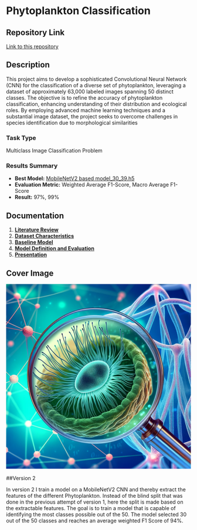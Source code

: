 # Phytoplankton Classification

## Repository Link

[Link to this repository](https://github.com/pmeising/ML-tensorflow-23/tree/main?tab=readme-ov-file)

## Description

This project aims to develop a sophisticated Convolutional Neural Network (CNN) for the classification of a diverse set of phytoplankton, leveraging a dataset of approximately 63,000 labeled images spanning 50 distinct classes. The objective is to refine the accuracy of phytoplankton classification, enhancing understanding of their distribution and ecological roles. By employing advanced machine learning techniques and a substantial image dataset, the project seeks to overcome challenges in species identification due to morphological similarities

### Task Type

Multiclass Image Classification Problem

### Results Summary

- **Best Model:** [MobileNetV2 based model_30_39.h5](3_Model/Models/model_30_39_175_1.h5)
- **Evaluation Metric:** Weighted Average F1-Score, Macro Average F1-Score
- **Result:** 97%, 99%

## Documentation

1. **[Literature Review](0_LiteratureReview/LiteratureReview.md)**
2. **[Dataset Characteristics](1_DatasetCharacteristics/exploratory_data_analysis.ipynb)**
3. **[Baseline Model](2_BaselineModel/baseline_model.ipynb)**
4. **[Model Definition and Evaluation](3_Model/model_definition_evaluation.ipynb)**
5. **[Presentation](4_Presentation/Phytoplankton_Image_Classification.pdf)**

## Cover Image

![Project Cover Image](CoverImage/Cover_image_phytoplankton.png)


##Version 2

In version 2 I train a model on a MobileNetV2 CNN and thereby extract the features of the different Phytoplankton. Instead of the blind split that was done in the previous attempt of version 1, here the split is made based on the extractable features. The goal is to train a model that is capable of identifying the most classes possible out of the 50. The model selected 30 out of the 50 classes and reaches an average weighted F1 Score of 94%.
